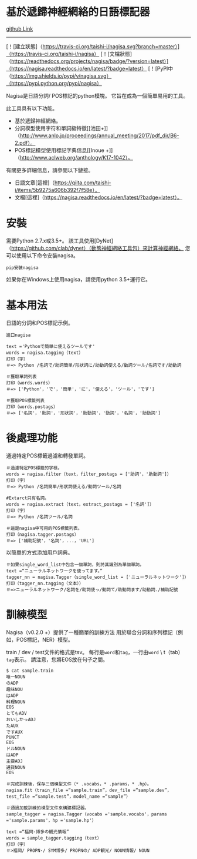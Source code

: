 # 基於遞歸神經網絡的日語標記器

[github Link](https://github.com/taishi-i/nagisa)

---

[！[建立狀態]（https://travis-ci.org/taishi-i/nagisa.svg?branch=master）]（https://travis-ci.org/taishi-i/nagisa）
[！[文檔狀態]（https://readthedocs.org/projects/nagisa/badge/?version=latest）]（https://nagisa.readthedocs.io/en/latest/?badge=latest）
[！[PyPI中（https://img.shields.io/pypi/v/nagisa.svg）（https://pypi.python.org/pypi/nagisa）

Nagisa是日語分詞/ POS標記的python模塊。
它旨在成為一個簡單易用的工具。

此工具具有以下功能。
- 基於遞歸神經網絡。
- 分詞模型使用字符和單詞級特徵[[池田+]]（http://www.anlp.jp/proceedings/annual_meeting/2017/pdf_dir/B6-2.pdf）。
-  POS標記模型使用標記字典信息[[Inoue +]]（http://www.aclweb.org/anthology/K17-1042）。

有關更多詳細信息，請參閱以下鏈接。
- 日語文章[這裡]（https://qiita.com/taishi-i/items/5b9275a606b392f7f58e）。
- 文檔[這裡]（https://nagisa.readthedocs.io/en/latest/?badge=latest）。

安裝
=============

需要Python 2.7.x或3.5+。
該工具使用[DyNet]（https://github.com/clab/dynet）（動態神經網絡工具包）來計算神經網絡。
您可以使用以下命令安裝nagisa。
```慶典
pip安裝nagisa
```
如果你在Windows上使用nagisa，請使用python 3.5+運行它。

基本用法
======
日語的分詞和POS標記示例。

```蟒蛇
進口nagisa

text ='Pythonで簡単に使えるツールです'
words = nagisa.tagging（text）
打印（字）
＃=> Python /名詞で/助詞簡単/形狀詞に/助動詞使える/動詞ツール/名詞です/助動詞

＃獲取單詞列表
打印（words.words）
＃=> ['Python'，'で'，'簡単'，'に'，'使える'，'ツール'，'です']

＃獲取POS標籤列表
打印（words.postags）
＃=> ['名詞'，'助詞'，'形狀詞'，'助動詞'，'動詞'，'名詞'，'助動詞']
```

後處理功能
=====
通過特定POS標籤過濾和轉發單詞。
```蟒蛇
＃過濾特定POS標籤的字樣。
words = nagisa.filter（text，filter_postags = ['助詞'，'助動詞']）
打印（字）
＃=> Python /名詞簡単/形狀詞使える/動詞ツール/名詞

#Extarct只有名詞。
words = nagisa.extract（text，extract_postags = ['名詞']）
打印（字）
＃=> Python /名詞ツール/名詞

＃這是nagisa中可用的POS標籤列表。
打印（nagisa.tagger.postags）
＃=> ['補助記號'，'名詞'，...，'URL']
```

以簡單的方式添加用戶詞典。
```蟒蛇
＃如果single_word_list中包含一個單詞，則將其識別為單個單詞。
text =“ニューラルネットワークを使ってます。”
tagger_nn = nagisa.Tagger（single_word_list = ['ニューラルネットワーク']）
打印（tagger_nn.tagging（文本））
＃=>ニューラルネットワーク/名詞を/助詞使っ/動詞て/助動詞ます/助動詞./補助記號
```


訓練模型
======
Nagisa（v0.2.0 +）提供了一種簡單的訓練方法
用於聯合分詞和序列標記（例如，POS標記，NER）模型。


train / dev / test文件的格式是tsv。
每行是`word`和`tag`，一行由`word` \ t（tab）`tag`表示。
請注意，您將EOS放在句子之間。


```
$ cat sample.train
唯一NOUN
のADP
趣味NOU
はADP
料理NOUN
EOS
とてもADV
おいしかっADJ
たAUX
ですAUX
PUNCT
EOS
ドルNOUN
はADP
主要ADJ
通貨NOUN
EOS
```

```蟒蛇
＃完成訓練後，保存三個模型文件（* .vocabs，* .params，* .hp）。
nagisa.fit（train_file =“sample.train”，dev_file =“sample.dev”，test_file =“sample.test”，model_name =“sample”）

＃通過加載訓練的模型文件來構建標記器。
sample_tagger = nagisa.Tagger（vocabs ='sample.vocabs'，params ='sample.params'，hp ='sample.hp'）

text =“福岡·博多の観光情報”
words = sample_tagger.tagging（text）
打印（字）
＃>福岡/ PROPN·/ SYM博多/ PROPNの/ ADP観光/ NOUN情報/ NOUN
```

